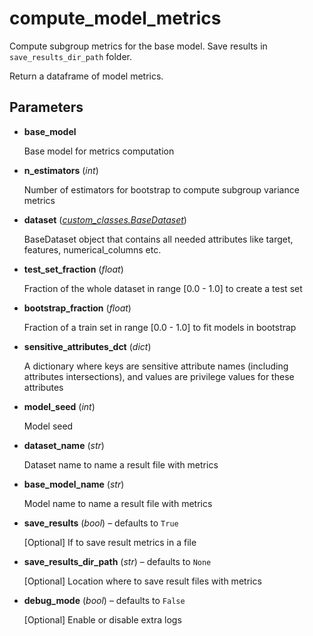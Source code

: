 # compute_model_metrics

Compute subgroup metrics for the base model. Save results in `save_results_dir_path` folder.

Return a dataframe of model metrics.

## Parameters

- **base_model**

    Base model for metrics computation

- **n_estimators** (*int*)

    Number of estimators for bootstrap to compute subgroup variance metrics

- **dataset** (*[custom_classes.BaseDataset](../../custom_classes/BaseDataset)*)

    BaseDataset object that contains all needed attributes like target, features, numerical_columns etc.

- **test_set_fraction** (*float*)

    Fraction of the whole dataset in range [0.0 - 1.0] to create a test set

- **bootstrap_fraction** (*float*)

    Fraction of a train set in range [0.0 - 1.0] to fit models in bootstrap

- **sensitive_attributes_dct** (*dict*)

    A dictionary where keys are sensitive attribute names (including attributes intersections),  and values are privilege values for these attributes

- **model_seed** (*int*)

    Model seed

- **dataset_name** (*str*)

    Dataset name to name a result file with metrics

- **base_model_name** (*str*)

    Model name to name a result file with metrics

- **save_results** (*bool*) – defaults to `True`

    [Optional] If to save result metrics in a file

- **save_results_dir_path** (*str*) – defaults to `None`

    [Optional] Location where to save result files with metrics

- **debug_mode** (*bool*) – defaults to `False`

    [Optional] Enable or disable extra logs




